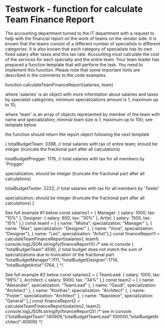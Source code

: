 # Testwork - function for calculate Team Finance Report

The accounting department turned to the IT department with a request to help with the
financial report on the work of teams on the vendor side. It is known that the teams consist of
a different number of specialists in different categories. It is also known that each category of
specialists has its own fixed salary after taxes and this tax rate. Accounting must calculate
the cost of the services for each specialty and the entire team. Your team leader has
prepared a function template that will perform the task. You need to implement this function.
Please note that some important hints are described in the comments to the code examples.

function calculateTeamFinanceReport(salaries, team)

where 'salaries' is an object with more information about salaries and taxes by specialist
categories; minimum specializations amount is 1, maximum up to 10; 

where 'team' is an array of objects represented by member of the team with name and
specialization; minimal team size is 1, maximum up to 100; see template below

the function should return the report object following the next template

{
totalBudgetTeam: 3398, // total salaries with tax of entire team; should be integer
(truncate the fractional part after all calculations)

totalBudgetProgger: 1176, // total salaries with tax for all members by 'Progger'

specialization; should be integer (truncate the fractional part after all calculations)

totalBudgetTester: 2222, // total salaries with tax for all members by 'Tester'

specialization; should be integer (truncate the fractional part after all calculations)
}

See full example #1 below
const salaries1 = {
Manager: { salary: 1000, tax: "10%" },
Designer: { salary: 600, tax: "30%" },
Artist: { salary: 1500, tax: "15%" },}
const team1 = [
{ name: "Misha", specialization: "Manager" },
{ name: "Max", specialization: "Designer" },
{ name: "Vova", specialization: "Designer"},
{ name: "Leo", specialization: "Artist"},]
const financeReport1 = calculateTeamFinanceReport(salaries1, team1)
console.log(JSON.stringify(financeReport1))
/* see in console
{
"totalBudgetTeam":4590, // total budget does not match the sum of specializations due
to truncation of the fractional part
"totalBudgetManager":1111,
"totalBudgetDesigner":1714,
"totalBudgetArtist":1764,
}
*/

See full example #2 below
const salaries2 = {
TeamLead: { salary: 1000, tax: "99%" },
Architect: { salary: 9000, tax: "34%" },}
const team2 = [
{ name: "Alexander", specialization: "TeamLead" },
{ name: "Gaudi", specialization: "Architect" },
{ name: "Koolhas", specialization: "Architect" },
{ name: "Foster", specialization: "Architect" },
{ name: "Napoleon", specialization: "General" },]
const financeReport2 = calculateTeamFinanceReport(salaries2, team2)
console.log(JSON.stringify(financeReport2))
/* see in console
{"totalBudgetTeam":140909,"totalBudgetTeamLead":100000,"totalBudgetArchitect":40909}
*/
